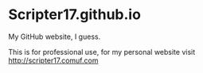 # Scripter17.github.io
My GitHub website, I guess.

This is for professional use, for my personal website visit http://scripter17.comuf.com

